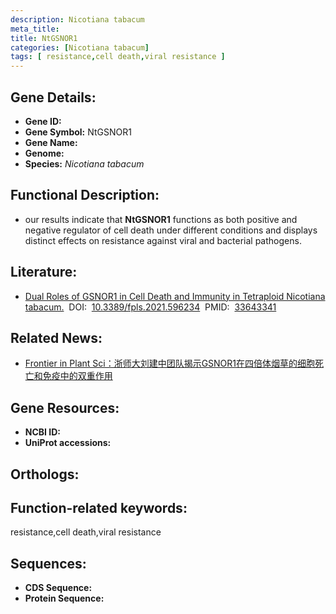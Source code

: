 ```yaml
---
description: Nicotiana tabacum
meta_title:
title: NtGSNOR1
categories: [Nicotiana tabacum]
tags: [ resistance,cell death,viral resistance ]
---
```


## Gene Details:
- **Gene ID:**	[]()
- **Gene Symbol:** NtGSNOR1
- **Gene Name:** 
- **Genome:** []()
- **Species:** *Nicotiana tabacum*

## Functional Description:
   - our results indicate that **NtGSNOR1** functions as both positive and negative regulator of cell death under different conditions and displays distinct effects on resistance against viral and bacterial pathogens.

## Literature:
   - [Dual Roles of GSNOR1 in Cell Death and Immunity in Tetraploid Nicotiana tabacum.]( https://www.frontiersin.org/articles/10.3389/fpls.2021.596234/full)&nbsp;&nbsp;DOI:&nbsp;&nbsp;[10.3389/fpls.2021.596234](https://www.frontiersin.org/articles/10.3389/fpls.2021.596234/full)&nbsp;&nbsp;PMID:&nbsp;&nbsp;[33643341](https://pubmed.ncbi.nlm.nih.gov/33643341/)

## Related News:
   - [Frontier in Plant Sci：浙师大刘建中团队揭示GSNOR1在四倍体烟草的细胞死亡和免疫中的双重作用](https://mp.weixin.qq.com/s?__biz=Mzg3MDEwNDEyMg==&mid=2247505216&idx=7&sn=dd92e4655d916c91dcababb5f9ddde19&chksm=ce907815f9e7f103994fe241822e02e7f1fee5879a3615d97e54d98403fdfa47d4bf098c946e&scene=27#wechat_redirect)

## Gene Resources:
- **NCBI ID:** [](https://www.ncbi.nlm.nih.gov/gene/?term=)
- **UniProt accessions:** [](https://www.uniprot.org/uniprotkb//entry)

## Orthologs:


## Function-related keywords:
resistance,cell death,viral resistance

## Sequences:
- **CDS Sequence:**
- **Protein Sequence:**
